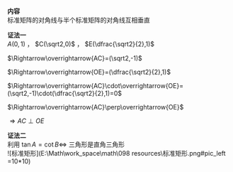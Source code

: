**内容**  
标准矩阵的对角线与半个标准矩阵的对角线互相垂直  
  
**证法一**  
$A(0,1)$ ， $C(\sqrt2,0)$ ， $E(\dfrac{\sqrt2}{2},1)$  
  
$\Rightarrow\overrightarrow{AC}=(\sqrt2,-1)$  
  
$\Rightarrow\overrightarrow{OE}=(\dfrac{\sqrt2}{2},1)$  
  
$\Rightarrow\overrightarrow{AC}\cdot\overrightarrow{OE}=(\sqrt2,-1)\cdot(\dfrac{\sqrt2}{2},1)=0$  
  
$\Rightarrow\overrightarrow{AC}\perp\overrightarrow{OE}$  
  
$\Rightarrow AC\perp OE$  
  
**证法二**  
利用 $\tan A=\cot B\Leftrightarrow$ 三角形是直角三角形  
![标准矩形](E:\Math\work_space\math\098 resources\标准矩形.png#pic_left =10*10)  
  
